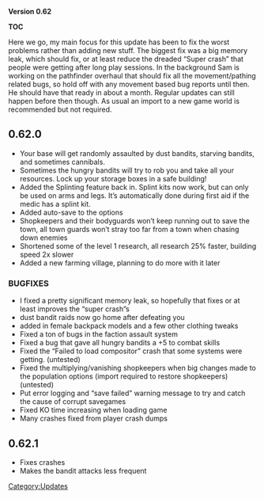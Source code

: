 **Version 0.62**

__TOC__

Here we go, my main focus for this update has been to fix the worst
problems rather than adding new stuff. The biggest fix was a big memory
leak, which should fix, or at least reduce the dreaded “Super crash”
that people were getting after long play sessions. In the background Sam
is working on the pathfinder overhaul that should fix all the
movement/pathing related bugs, so hold off with any movement based bug
reports until then. He should have that ready in about a month. Regular
updates can still happen before then though. As usual an import to a new
game world is recommended but not required.

## 0.62.0

- Your base will get randomly assaulted by dust bandits, starving
  bandits, and sometimes cannibals.
- Sometimes the hungry bandits will try to rob you and take all your
  resources. Lock up your storage boxes in a safe building!
- Added the Splinting feature back in. Splint kits now work, but can
  only be used on arms and legs. It’s automatically done during first
  aid if the medic has a splint kit.
- Added auto-save to the options
- Shopkeepers and their bodyguards won’t keep running out to save the
  town, all town guards won’t stray too far from a town when chasing
  down enemies
- Shortened some of the level 1 research, all research 25% faster,
  building speed 2x slower
- Added a new farming village, planning to do more with it later

### BUGFIXES

- I fixed a pretty significant memory leak, so hopefully that fixes or
  at least improves the “super crash”s
- dust bandit raids now go home after defeating you
- added in female backpack models and a few other clothing tweaks
- Fixed a ton of bugs in the faction assault system
- Fixed a bug that gave all hungry bandits a +5 to combat skills
- Fixed the “Failed to load compositor” crash that some systems were
  getting. (untested)
- Fixed the multiplying/vanishing shopkeepers when big changes made to
  the population options (import required to restore
  shopkeepers)(untested)
- Put error logging and “save failed” warning message to try and catch
  the cause of corrupt savegames
- Fixed KO time increasing when loading game
- Many crashes fixed from player crash dumps

## 0.62.1

- Fixes crashes
- Makes the bandit attacks less frequent

[Category:Updates](Category:Updates "wikilink")